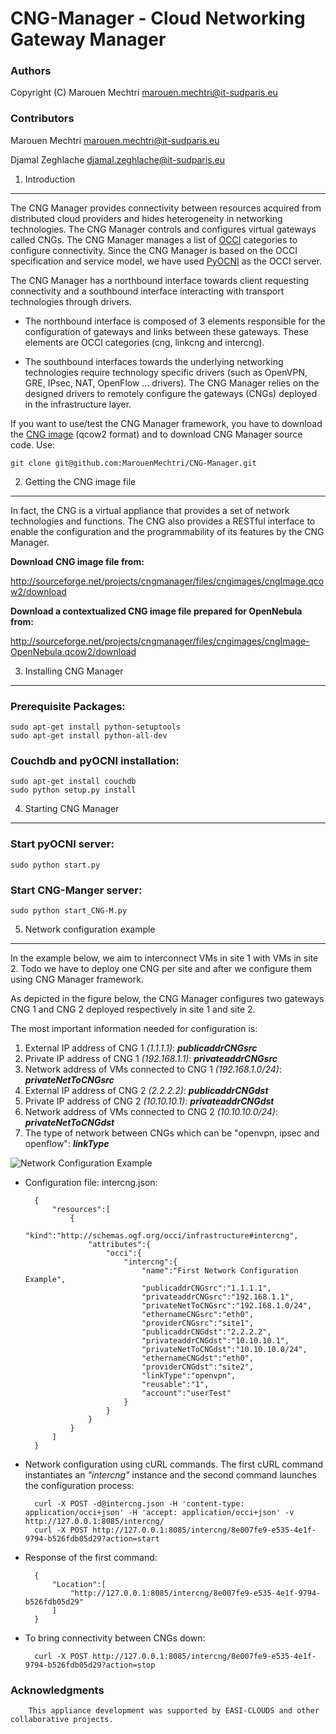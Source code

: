 CNG-Manager - Cloud Networking Gateway Manager
==============================================

### Authors

Copyright (C) Marouen Mechtri <marouen.mechtri@it-sudparis.eu>

### Contributors

Marouen Mechtri <marouen.mechtri@it-sudparis.eu>

Djamal Zeghlache <djamal.zeghlache@it-sudparis.eu>

1. Introduction
---------------

The CNG Manager provides connectivity between resources acquired from distributed cloud providers
and hides heterogeneity in networking technologies. The CNG Manager controls and configures virtual gateways called CNGs.
The CNG Manager manages a list of [OCCI](http://occi-wg.org/) categories to configure connectivity. Since the CNG Manager is based on the OCCI
specification and service model, we have used [PyOCNI](https://github.com/jordan-developer/pyOCNI) as the OCCI server.

The CNG Manager has a northbound interface towards client requesting connectivity and a southbound interface
interacting with transport technologies through drivers.

* The northbound interface is composed of 3 elements responsible for the configuration of
gateways and links between these gateways. These elements are OCCI categories (cng, linkcng and intercng).


* The southbound interfaces towards the underlying networking technologies require technology specific drivers (such as
OpenVPN, GRE, IPsec, NAT, OpenFlow ... drivers). The CNG Manager relies on the designed drivers to remotely configure
the gateways (CNGs) deployed in the infrastructure layer.

If you want to use/test the CNG Manager framework, you have to download the [CNG image](https://github.com/MarouenMechtri/CNG-Manager#2-getting-the-cng-image-file) (qcow2 format) and to download CNG Manager source code. Use:
 
    git clone git@github.com:MarouenMechtri/CNG-Manager.git

2. Getting the CNG image file
-----------------------------

In fact, the CNG is a virtual appliance that provides a set of network technologies and functions.
The CNG also provides a RESTful interface to enable the configuration and the programmability of its features by the CNG Manager.

**Download CNG image file from:**

http://sourceforge.net/projects/cngmanager/files/cngimages/cngImage.qcow2/download

**Download a contextualized CNG image file prepared for OpenNebula from:**

http://sourceforge.net/projects/cngmanager/files/cngimages/cngImage-OpenNebula.qcow2/download

3. Installing CNG Manager
-------------------------

### Prerequisite Packages:

    sudo apt-get install python-setuptools
    sudo apt-get install python-all-dev

### Couchdb and pyOCNI installation:

    sudo apt-get install couchdb
    sudo python setup.py install


4. Starting CNG Manager
-----------------------

### Start pyOCNI server:

    sudo python start.py


### Start CNG-Manger server:

    sudo python start_CNG-M.py


5. Network configuration example
--------------------------------------

In the example below, we aim to interconnect VMs in site 1 with VMs in site 2.
Todo we have to deploy one CNG per site and after we configure them using CNG Manager framework.

As depicted in the figure below, the CNG Manager configures two
gateways CNG 1 and CNG 2 deployed respectively in site 1 and site 2.

The most important information needed for configuration is:

1. External IP address of CNG 1 _(1.1.1.1)_: **_publicaddrCNGsrc_**
2. Private IP address of CNG 1 _(192.168.1.1)_: **_privateaddrCNGsrc_**
3. Network address of VMs connected to CNG 1 _(192.168.1.0/24)_: **_privateNetToCNGsrc_**
4. External IP address of CNG 2 _(2.2.2.2)_: **_publicaddrCNGdst_**
5. Private IP address of CNG 2 _(10.10.10.1)_: **_privateaddrCNGdst_**
6. Network address of VMs connected to CNG 2 _(10.10.10.0/24)_: **_privateNetToCNGdst_**
7. The type of network between CNGs which can be "openvpn, ipsec and openflow": **_linkType_**

![Network Configuration Example](https://raw.github.com/MarouenMechtri/CNG-Manager/master/pyocni/img/config-example.jpg)


* Configuration file: intercng.json:

        {
            "resources":[
                {
                    "kind":"http://schemas.ogf.org/occi/infrastructure#intercng",
                    "attributes":{
                        "occi":{
                            "intercng":{
                                "name":"First Network Configuration Example",
                                "publicaddrCNGsrc":"1.1.1.1",
                                "privateaddrCNGsrc":"192.168.1.1",
                                "privateNetToCNGsrc":"192.168.1.0/24",
                                "ethernameCNGsrc":"eth0",
                                "providerCNGsrc":"site1",
                                "publicaddrCNGdst":"2.2.2.2",
                                "privateaddrCNGdst":"10.10.10.1",
                                "privateNetToCNGdst":"10.10.10.0/24",
                                "ethernameCNGdst":"eth0",
                                "providerCNGdst":"site2",
                                "linkType":"openvpn",
                                "reusable":"1",
                                "account":"userTest"
                            }
                        }
                    }
                }
            ]
        }


* Network configuration using cURL commands. The first cURL command instantiates an _"intercng"_ instance and the second command launches the configuration process:

        curl -X POST -d@intercng.json -H 'content-type: application/occi+json' -H 'accept: application/occi+json' -v http://127.0.0.1:8085/intercng/
        curl -X POST http://127.0.0.1:8085/intercng/8e007fe9-e535-4e1f-9794-b526fdb05d29?action=start

* Response of the first command:

        {
            "Location":[
                "http://127.0.0.1:8085/intercng/8e007fe9-e535-4e1f-9794-b526fdb05d29"
            ]
        }

* To bring connectivity between CNGs down:

        curl -X POST http://127.0.0.1:8085/intercng/8e007fe9-e535-4e1f-9794-b526fdb05d29?action=stop
        
### Acknowledgments

        This appliance development was supported by EASI-CLOUDS and other collaborative projects. 

